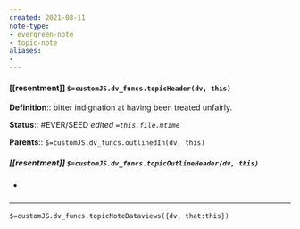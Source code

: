 ```yaml
---
created: 2021-08-11
note-type: 
- evergreen-note
- topic-note
aliases:
- 
---
```


#### [[resentment]] `$=customJS.dv_funcs.topicHeader(dv, this)`


**Definition**:: bitter indignation at having been treated unfairly.

**Status**:: #EVER/SEED 
*edited `=this.file.mtime`*

**Parents**:: 
`$=customJS.dv_funcs.outlinedIn(dv, this)`

##### [[resentment]] `$=customJS.dv_funcs.topicOutlineHeader(dv, this)`
- 

### <hr class="dataviews"/>

`$=customJS.dv_funcs.topicNoteDataviews({dv, that:this})`


